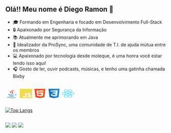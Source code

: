 ## Olá!! Meu nome é Diego Ramon 👋

- 🎓 Formando em Engenharia e focado em Desenvolvimento Full-Stack
- 🔒 Apaixonado por Segurança da Informação
- 📚 Atualmente me aprimorando em Java
- 💬 Idealizador da ProSync, uma comunidade de T.I. de ajuda mútua entre os membros
- 💻 Apaixonado por tecnologia desde moleque, é uma honra você estar lendo isso aqui!
- 🎧 Gosto de ler, ouvir podcasts, músicas, e tenho uma gatinha chamada Bixby

<div style="display: inline_block"><br>
  <img align="center" alt="java" height="30" width="40" src="https://raw.githubusercontent.com/devicons/devicon/master/icons/java/java-original.svg">
  <img align="center" alt="js" height="30" width="40" src="https://raw.githubusercontent.com/devicons/devicon/master/icons/javascript/javascript-plain.svg">
  <img align="center" alt="html" height="30" width="40" src="https://raw.githubusercontent.com/devicons/devicon/master/icons/html5/html5-original.svg">
  <img align="center" alt="css" height="30" width="40" src="https://raw.githubusercontent.com/devicons/devicon/master/icons/css3/css3-original.svg">
  <img align="center" alt="react" height="30" width="40" src="https://raw.githubusercontent.com/devicons/devicon/master/icons/react/react-original.svg">
</div>
  
##

[![Top Langs](https://github-readme-stats.vercel.app/api/top-langs/?username=devdiegoramon&theme=dark)](https://github.com/devdiegoramon/github-readme-stats)

##

<div> 
  <a href="https://instagram.com/dev.ramonxyz" target="_blank"><img src="https://img.shields.io/badge/-Instagram-%23E4405F?style=for-the-badge&logo=instagram&logoColor=white" target="_blank"></a>
  <a href="mailto:diegoramonsm@gmail.com"><img src="https://img.shields.io/badge/-Gmail-%23333?style=for-the-badge&logo=gmail&logoColor=white" target="_blank"></a>
  <a href="https://www.linkedin.com/in/sdiegoramon" target="_blank"><img src="https://img.shields.io/badge/-LinkedIn-%230077B5?style=for-the-badge&logo=linkedin&logoColor=white" target="_blank"></a> 
</div>
